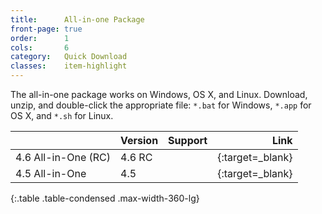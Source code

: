 ```yaml
---
title:      All-in-one Package
front-page: true
order:      1
cols:       6
category:   Quick Download
classes:    item-highlight
---
```

The all-in-one package works on Windows, OS X, and Linux.
Download, unzip, and double-click the appropriate file: `*.bat` for Windows, `*.app` for OS X, and `*.sh` for Linux.

|                     | Version   | Support   | Link   |
| ------------------- |:--------- |:--------- | ------:|
| 4.6 All-in-One (RC) | 4.6 RC    | <i class="fa fa-windows"></i> <i class="fa fa-apple"></i> <i class="fa fa-linux"></i> | [<i class="fa fa-download"></i>][46allinone]{:target=_blank} |
| 4.5 All-in-One      | 4.5       | <i class="fa fa-windows"></i> <i class="fa fa-apple"></i> <i class="fa fa-linux"></i> | [<i class="fa fa-download"></i>][45allinone]{:target=_blank} |
{:.table .table-condensed .max-width-360-lg}

[46allinone]: http://ftp.squeak.org/4.6/Squeak-4.6-All-in-One.zip
[45allinone]: http://ftp.squeak.org/4.5/Squeak-4.5-All-in-One.zip
